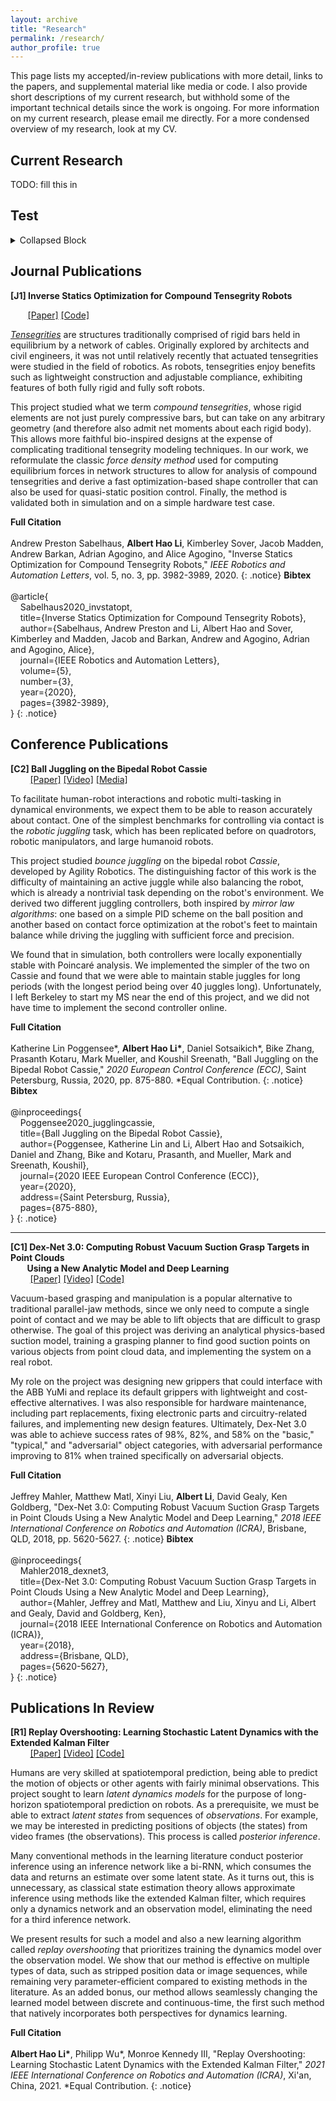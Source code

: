 ```yaml
---
layout: archive
title: "Research"
permalink: /research/
author_profile: true
---
```


This page lists my accepted/in-review publications with more detail, links to the papers, and supplemental material like media or code. I also provide short descriptions of my current research, but withhold some of the important technical details since the work is ongoing. For more information on my current research, please email me directly. For a more condensed overview of my research, look at my CV.

## Current Research
TODO: fill this in

## Test
<details markdown="1">
  <summary markdown="1">Collapsed Block</summary>

  <h2 id="header" markdown="1">Header</h2>
</details>

## Journal Publications
**[J1] Inverse Statics Optimization for Compound Tensegrity Robots**

&nbsp;&nbsp;&nbsp;&nbsp;&nbsp;&nbsp;&nbsp;[[Paper]](http://alberthli.github.io/files/journal/invstatopt.pdf) [[Code]](https://github.com/apsabelhaus/tiso)

[_Tensegrities_](https://en.wikipedia.org/wiki/Tensegrity) are structures traditionally comprised of rigid bars held in equilibrium by a network of cables. Originally explored by architects and civil engineers, it was not until relatively recently that actuated tensegrities were studied in the field of robotics. As robots, tensegrities enjoy benefits such as lightweight construction and adjustable compliance, exhibiting features of both fully rigid and fully soft robots.

This project studied what we term _compound tensegrities_, whose rigid elements are not just purely compressive bars, but can take on any arbitrary geometry (and therefore also admit net moments about each rigid body). This allows more faithful bio-inspired designs at the expense of complicating traditional tensegrity modeling techniques. In our work, we reformulate the classic _force density method_ used for computing equilibrium forces in network structures to allow for analysis of compound tensegrities and derive a fast optimization-based shape controller that can also be used for quasi-static position control. Finally, the method is validated both in simulation and on a simple hardware test case.

**Full Citation**  
&nbsp;  
Andrew Preston Sabelhaus, **Albert Hao Li**, Kimberley Sover, Jacob Madden, Andrew Barkan, Adrian Agogino, and Alice Agogino, "Inverse Statics Optimization for Compound Tensegrity Robots," _IEEE Robotics and Automation Letters_, vol. 5, no. 3, pp. 3982-3989, 2020.
{: .notice}
**Bibtex**  
&nbsp;  
@article{  
&nbsp;&nbsp;&nbsp;&nbsp;Sabelhaus2020_invstatopt,  
&nbsp;&nbsp;&nbsp;&nbsp;title={Inverse Statics Optimization for Compound Tensegrity Robots},  
&nbsp;&nbsp;&nbsp;&nbsp;author={Sabelhaus, Andrew Preston and Li, Albert Hao and Sover, Kimberley and Madden, Jacob and Barkan, Andrew and Agogino, Adrian and Agogino, Alice},  
&nbsp;&nbsp;&nbsp;&nbsp;journal={IEEE Robotics and Automation Letters},  
&nbsp;&nbsp;&nbsp;&nbsp;volume={5},  
&nbsp;&nbsp;&nbsp;&nbsp;number={3},  
&nbsp;&nbsp;&nbsp;&nbsp;year={2020},  
&nbsp;&nbsp;&nbsp;&nbsp;pages={3982-3989},  
}
{: .notice}

## Conference Publications
**[C2] Ball Juggling on the Bipedal Robot Cassie**  
&nbsp;&nbsp;&nbsp;&nbsp;&nbsp;&nbsp;&nbsp;&nbsp;[[Paper]](http://alberthli.github.io/files/conference/cassie.pdf) [[Video]](https://www.youtube.com/watch?v=tLrz_R_T6kg) [[Media]](https://spectrum.ieee.org/automaton/robotics/robotics-hardware/uc-berkeley-cassie-cal-robot-juggle)

To facilitate human-robot interactions and robotic multi-tasking in dynamical environments, we expect them to be able to reason accurately about contact. One of the simplest benchmarks for controlling via contact is the _robotic juggling_ task, which has been replicated before on quadrotors, robotic manipulators, and large humanoid robots.

This project studied _bounce juggling_ on the bipedal robot _Cassie_, developed by Agility Robotics. The distinguishing factor of this work is the difficulty of maintaining an active juggle while also balancing the robot, which is already a nontrivial task depending on the robot's environment. We derived two different juggling controllers, both inspired by _mirror law algorithms_: one based on a simple PID scheme on the ball position and another based on contact force optimization at the robot's feet to maintain balance while driving the juggling with sufficient force and precision.

We found that in simulation, both controllers were locally exponentially stable with Poincaré analysis. We implemented the simpler of the two on Cassie and found that we were able to maintain stable juggles for long periods (with the longest period being over 40 juggles long). Unfortunately, I left Berkeley to start my MS near the end of this project, and we did not have time to implement the second controller online.

**Full Citation**  
&nbsp;  
Katherine Lin Poggensee\*, **Albert Hao Li\***, Daniel Sotsaikich\*, Bike Zhang, Prasanth Kotaru, Mark Mueller, and Koushil Sreenath, "Ball Juggling on the Bipedal Robot Cassie," _2020 European Control Conference (ECC)_, Saint Petersburg, Russia, 2020, pp. 875-880. \*Equal Contribution.
{: .notice}
**Bibtex**  
&nbsp;  
@inproceedings{  
&nbsp;&nbsp;&nbsp;&nbsp;Poggensee2020_jugglingcassie,  
&nbsp;&nbsp;&nbsp;&nbsp;title={Ball Juggling on the Bipedal Robot Cassie},  
&nbsp;&nbsp;&nbsp;&nbsp;author={Poggensee, Katherine Lin and Li, Albert Hao and Sotsaikich, Daniel and Zhang, Bike and Kotaru, Prasanth, and Mueller, Mark and Sreenath, Koushil},  
&nbsp;&nbsp;&nbsp;&nbsp;journal={2020 IEEE European Control Conference (ECC)},  
&nbsp;&nbsp;&nbsp;&nbsp;year={2020},  
&nbsp;&nbsp;&nbsp;&nbsp;address={Saint Petersburg, Russia},  
&nbsp;&nbsp;&nbsp;&nbsp;pages={875-880},  
}
{: .notice}

---

**[C1] Dex-Net 3.0: Computing Robust Vacuum Suction Grasp Targets in Point Clouds  
&nbsp;&nbsp;&nbsp;&nbsp;&nbsp;&nbsp;&nbsp;&nbsp;Using a New Analytic Model and Deep Learning**  
&nbsp;&nbsp;&nbsp;&nbsp;&nbsp;&nbsp;&nbsp;&nbsp;[[Paper]](http://alberthli.github.io/files/conference/dexnet.pdf) [[Video]](https://www.youtube.com/watch?v=dZIHmcaTJ_c&feature=emb_title) [[Code]](https://github.com/BerkeleyAutomation/dex-net)

Vacuum-based grasping and manipulation is a popular alternative to traditional parallel-jaw methods, since we only need to compute a single point of contact and we may be able to lift objects that are difficult to grasp otherwise. The goal of this project was deriving an analytical physics-based suction model, training a grasping planner to find good suction points on various objects from point cloud data, and implementing the system on a real robot.

My role on the project was designing new grippers that could interface with the ABB YuMi and replace its default grippers with lightweight and cost-effective alternatives. I was also responsible for hardware maintenance, including part replacements, fixing electronic parts and circuitry-related failures, and implementing new design features. Ultimately, Dex-Net 3.0 was able to achieve success rates of 98%, 82%, and 58% on the "basic," "typical," and "adversarial" object categories, with adversarial performance improving to 81% when trained specifically on adversarial objects.

**Full Citation**  
&nbsp;  
Jeffrey Mahler, Matthew Matl, Xinyi Liu, **Albert Li**, David Gealy, Ken Goldberg, "Dex-Net 3.0: Computing Robust Vacuum Suction Grasp Targets in Point Clouds Using a New Analytic Model and Deep Learning," _2018 IEEE International Conference on Robotics and Automation (ICRA)_, Brisbane, QLD, 2018, pp. 5620-5627.
{: .notice}
**Bibtex**  
&nbsp;  
@inproceedings{  
&nbsp;&nbsp;&nbsp;&nbsp;Mahler2018_dexnet3,  
&nbsp;&nbsp;&nbsp;&nbsp;title={Dex-Net 3.0: Computing Robust Vacuum Suction Grasp Targets in Point Clouds Using a New Analytic Model and Deep Learning},  
&nbsp;&nbsp;&nbsp;&nbsp;author={Mahler, Jeffrey and Matl, Matthew and Liu, Xinyu and Li, Albert and Gealy, David and Goldberg, Ken},  
&nbsp;&nbsp;&nbsp;&nbsp;journal={2018 IEEE International Conference on Robotics and Automation (ICRA)},  
&nbsp;&nbsp;&nbsp;&nbsp;year={2018},  
&nbsp;&nbsp;&nbsp;&nbsp;address={Brisbane, QLD},  
&nbsp;&nbsp;&nbsp;&nbsp;pages={5620-5627},  
}
{: .notice}

## Publications In Review

**[R1] Replay Overshooting: Learning Stochastic Latent Dynamics with the Extended Kalman Filter**  
&nbsp;&nbsp;&nbsp;&nbsp;&nbsp;&nbsp;&nbsp;&nbsp;[[Paper]](http://alberthli.github.io/files/in_review/ro_submitted.pdf) [[Video]](https://www.youtube.com/watch?v=eA32XTNRSuY) [[Code]](https://github.com/wuphilipp/replay-overshooting)

Humans are very skilled at spatiotemporal prediction, being able to predict the motion of objects or other agents with fairly minimal observations. This project sought to learn _latent dynamics models_ for the purpose of long-horizon spatiotemporal prediction on robots. As a prerequisite, we must be able to extract _latent states_ from sequences of _observations_. For example, we may be interested in predicting positions of objects (the states) from video frames (the observations). This process is called _posterior inference_.

Many conventional methods in the learning literature conduct posterior inference using an inference network like a bi-RNN, which consumes the data and returns an estimate over some latent state. As it turns out, this is unnecessary, as classical state estimation theory allows approximate inference using methods like the extended Kalman filter, which requires only a dynamics network and an observation model, eliminating the need for a third inference network.

We present results for such a model and also a new learning algorithm called _replay overshooting_ that prioritizes training the dynamics model over the observation model. We show that our method is effective on multiple types of data, such as stripped position data or image sequences, while remaining very parameter-efficient compared to existing methods in the literature. As an added bonus, our method allows seamlessly changing the learned model between discrete and continuous-time, the first such method that natively incorporates both perspectives for dynamics learning.

**Full Citation**  
&nbsp;  
**Albert Hao Li\***, Philipp Wu\*, Monroe Kennedy III, "Replay Overshooting: Learning Stochastic Latent Dynamics with the Extended Kalman Filter," _2021 IEEE International Conference on Robotics and Automation (ICRA)_, Xi'an, China, 2021. \*Equal Contribution.
{: .notice}
